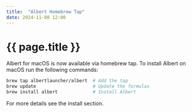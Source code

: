 ```yaml
---
title:  "Albert Homebrew Tap"
date: 2024-11-08 12:00
---
```


# {{ page.title }}

Albert for macOS is now available via homebrew tap.
To install Albert on macOS run the following commands:

```bash
brew tap albertlauncher/albert  # Add the tap
brew update                     # Update the formulas 
brew install albert             # Install Albert
```

For more details see the install section.